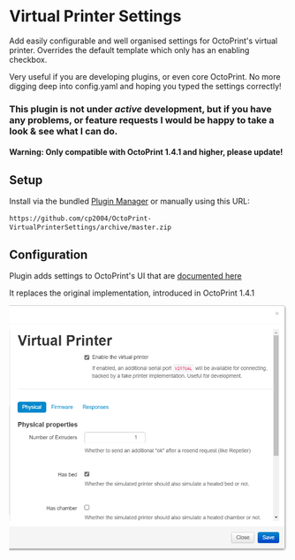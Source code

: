 # Virtual Printer Settings

Add easily configurable and well organised settings for OctoPrint's virtual printer.
Overrides the default template which only has an enabling checkbox.

Very useful if you are developing plugins, or even core OctoPrint. No more digging deep into config.yaml and hoping you typed the settings correctly!

### This plugin is not under *active* development, but if you have any problems, or feature requests I would be happy to take a look & see what I can do.

#### Warning: Only compatible with OctoPrint 1.4.1 and higher, please update!

## Setup

Install via the bundled [Plugin Manager](https://docs.octoprint.org/en/master/bundledplugins/pluginmanager.html)
or manually using this URL:

    https://github.com/cp2004/OctoPrint-VirtualPrinterSettings/archive/master.zip


## Configuration

Plugin adds settings to OctoPrint's UI that are [documented here](https://docs.octoprint.org/en/master/development/virtual_printer.html#virtual-printer-configuration-options)

It replaces the original implementation, introduced in OctoPrint 1.4.1

![screenshot](extras/settings.png)
